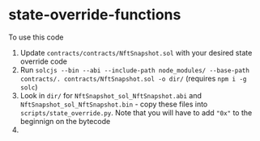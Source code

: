 # state-override-functions

To use this code

1. Update `contracts/contracts/NftSnapshot.sol` with your desired state override code
2. Run `solcjs --bin --abi --include-path node_modules/ --base-path contracts/. contracts/NftSnapshot.sol -o dir/` (requires `npm i -g solc`)
3. Look in `dir/` for `NftSnapshot_sol_NftSnapshot.abi` and `NftSnapshot_sol_NftSnapshot.bin` - copy these files into `scripts/state_override.py`. Note that you will have to add `"0x"` to the beginnign on the bytecode
4. 